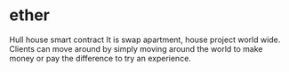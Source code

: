 # ether
Hull house smart contract
It is swap apartment, house project world wide. Clients can move around by simply moving around the world to make money or pay the difference to try an experience.
